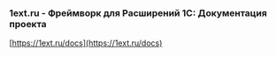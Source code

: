 ### 1ext.ru - Фреймворк для Расширений 1С: Документация проекта
[https://1ext.ru/docs](https://1ext.ru/docs)
